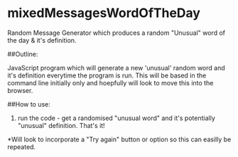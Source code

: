 # mixedMessagesWordOfTheDay
Random Message Generator which produces a random "Unusual" word of the day &amp; it's definition. 

##Outline:

JavaScript program which will generate a new 'unusual' random word and it's definition everytime the program is run. 
This will be based in the command line initially only and hoepfully will look to move this into the browser. 

##How to use:
1. run the code - get a randomised "unusual word" and it's potentially "unusual" definition. That's it! 

*Will look to incorporate a "Try again" button or option so this can easilly be repeated.  
